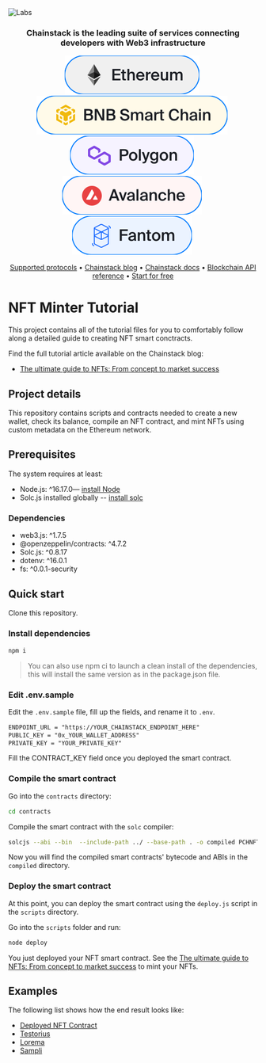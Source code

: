 <img width="1200" alt="Labs" src="https://user-images.githubusercontent.com/99700157/213291931-5a822628-5b8a-4768-980d-65f324985d32.png">

<p>
 <h3 align="center">Chainstack is the leading suite of services connecting developers with Web3 infrastructure</h3>
</p>

<p align="center">
  <a target="_blank" href="https://chainstack.com/build-better-with-ethereum/"><img src="https://github.com/soos3d/blockchain-badges/blob/main/protocols_badges/Ethereum.svg" /></a>&nbsp;  
  <a target="_blank" href="https://chainstack.com/build-better-with-bnb-smart-chain/"><img src="https://github.com/soos3d/blockchain-badges/blob/main/protocols_badges/BNB.svg" /></a>&nbsp;
  <a target="_blank" href="https://chainstack.com/build-better-with-polygon/"><img src="https://github.com/soos3d/blockchain-badges/blob/main/protocols_badges/Polygon.svg" /></a>&nbsp;
  <a target="_blank" href="https://chainstack.com/build-better-with-avalanche/"><img src="https://github.com/soos3d/blockchain-badges/blob/main/protocols_badges/Avalanche.svg" /></a>&nbsp;
  <a target="_blank" href="https://chainstack.com/build-better-with-fantom/"><img src="https://github.com/soos3d/blockchain-badges/blob/main/protocols_badges/Fantom.svg" /></a>&nbsp;
</p>

<p align="center">
  <a target="_blank" href="https://chainstack.com/protocols/">Supported protocols</a> •
  <a target="_blank" href="https://chainstack.com/blog/">Chainstack blog</a> •
  <a target="_blank" href="https://docs.chainstack.com/">Chainstack docs</a> •
  <a target="_blank" href="https://docs.chainstack.com/api/">Blockchain API reference</a> •
  <a target="_blank" href="https://console.chainstack.com/user/account/create">Start for free</a>
</p>

# NFT Minter Tutorial

This project contains all of the tutorial files for you to comfortably follow along a detailed guide to creating NFT smart conctracts.

Find the full tutorial article available on the Chainstack blog:
* [The ultimate guide to NFTs: From concept to market success](https://chainstack.com/ultimate-guide-to-nfts/)

## Project details

This repository contains scripts and contracts needed to create a new wallet, check its balance, compile an NFT contract, and mint NFTs using custom metadata on the Ethereum network.


## Prerequisites

The system requires at least:

* Node.js: ^16.17.0— [install Node](https://nodejs.org/en/download/)
* Solc.js installed globally -- [install solc](https://www.npmjs.com/package/solc-js "install solc")

### Dependencies 

* web3.js: ^1.7.5
* @openzeppelin/contracts: ^4.7.2
* Solc.js: ^0.8.17
* dotenv: ^16.0.1
* fs: ^0.0.1-security 

## Quick start

Clone this repository.

### Install dependencies

```sh
npm i
```

> You can also use npm ci to launch a clean install of the dependencies, this will install the same version as in the package.json file.

### Edit .env.sample

Edit the `.env.sample` file, fill up the fields, and rename it to `.env`.

```env
ENDPOINT_URL = "https://YOUR_CHAINSTACK_ENDPOINT_HERE" 
PUBLIC_KEY = "0x_YOUR_WALLET_ADDRESS" 
PRIVATE_KEY = "YOUR_PRIVATE_KEY" 
```

Fill the CONTRACT_KEY field once you deployed the smart contract.

### Compile the smart contract

Go into the `contracts` directory:

```sh
cd contracts
```

Compile the smart contract with the `solc` compiler:

```sh
solcjs --abi --bin  --include-path ../ --base-path . -o compiled PCHNFT.sol
```

Now you will find the compiled smart contracts' bytecode and ABIs in the `compiled` directory.

### Deploy the smart contract

At this point, you can deploy the smart contract using the `deploy.js` script in the `scripts` directory.

Go into the `scripts` folder and run:

```sh
node deploy
```

You just deployed your NFT smart contract. See the [The ultimate guide to NFTs: From concept to market success](https://chainstack.com/ultimate-guide-to-nfts/) to mint your NFTs.


## Examples

The following list shows how the end result looks like:

* [ Deployed NFT Contract](https://goerli.etherscan.io/address/0x144F7CF4F42FCb67D43d2B107694FFe52386D544)
* [Testorius](https://goerli.etherscan.io/tx/0xb99e7c14cd012d6be9f1cd2de12fc4585f8c3e3a9b6b038d57987265d4d1da9a)
* [Lorema](https://goerli.etherscan.io/tx/0xc5522987694a2eb97d6acca6f05a6a8707800e44c5f77d0f0871fc211a82a0d6) 
* [Sampli](https://goerli.etherscan.io/tx/0xf8db9208ebbc782ebaf5dbddcb1e372c02a5bf021489f855d4715527519fd6bc)
